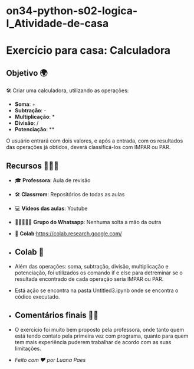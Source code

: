 # on34-python-s02-logica-I_Atividade-de-casa

# Exercício para casa: Calculadora

## Objetivo 🌍

🛠 Criar uma calculadora, utilizando as operações:

- **Soma**: +
- **Subtração**: -
- **Multiplicação**: *
- **Divisão**: /
- **Potenciação**: **

O usuário entrará com dois valores, e após a entrada, com os resultados das operações já obtidos, deverá classificá-los com IMPAR ou PAR.

## Recursos 👩🏽‍💻

- 🎓 **Professora**: Aula de revisão
- 🛠 **Classrrom**: Repositórios de todas as aulas
- 💻 **Videos das aulas**: Youtube
- 👩🏽‍🤝‍👩🏻 **Grupo do Whatsapp**: Nenhuma solta a mão da outra
- 🤖 **Colab**:https://colab.research.google.com/

- ## Colab 🤖

- Além das operações: soma, subtração, divisão, multiplicação e potenciação, foi utilizados os comando if e else para detreminar se o resultada encontrado de cada operação seria IMPAR ou PAR.

- Está ação se encontra na pasta Untitled3.ipynb onde se encontra o códico executado.

- ## Comentários finais 💪🏽

- O exercício foi muito bem proposto pela professora, onde tanto quem está tendo contato pela primeira vez com programa, quanto para quem tem mais experiência puderem trabalhar de acordo com as suas limitações.

- *Feito com ❤️ por Luana Paes*
